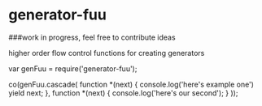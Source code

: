 generator-fuu
=============
###work in progress, feel free to contribute ideas

higher order flow control functions for creating generators

  var genFuu = require('generator-fuu');

  co(genFuu.cascade(
    function *(next) {
      console.log('here\'s example one')
      yield next;
    },
    function *(next) {
      console.log('here\'s our second');
    }
  ));
